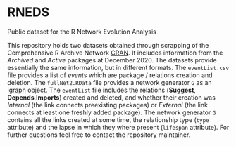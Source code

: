 # RNEDS
Public dataset for the R Network Evolution Analysis

This repository holds two datasets obtained through scrapping of the Comprehensive R Archive Network [CRAN](cran.r-project.org/). It includes information from the _Archived_ and _Active_ packages at December 2020. The datasets provide essentially the same information, but in different formats. The `eventList.csv` file provides a list of _events_ which are package / relations creation and deletion. The `fullNet2.RData` file provides a network generator `G` as an [igraph](https://cran.r-project.org/web/packages/igraph/index.html) object. The `eventList` file includes the relations (**Suggest**, **Depends**,**Imports**) created and deleted, and whether their creation was _Internal_ (the link connects preexisting packages) or _External_ (the link connects at least one freshly added package). The network generator `G` contains all the links created at some time, the relationship type (`type` attribute) and the lapse in which they where present (`lifespan` attribute). For further questions feel free to contact the repository maintainer.
